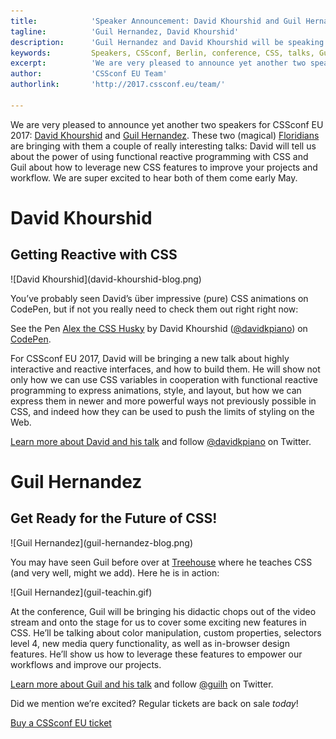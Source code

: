 ```yaml
---
title:            'Speaker Announcement: David Khourshid and Guil Hernandez'
tagline:          'Guil Hernandez, David Khourshid'
description:      'Guil Hernandez and David Khourshid will be speaking at CSSconf EU 2017'
keywords:         Speakers, CSSconf, Berlin, conference, CSS, talks, Guil, Hernandez, David, Khourshid
excerpt:          'We are very pleased to announce yet another two speakers for CSSconf EU 2017: David Khourshid and Guil Hernandez.'
author:           'CSSconf EU Team'
authorlink:       'http://2017.cssconf.eu/team/'

---
```


We are very pleased to announce yet another two speakers for CSSconf EU 2017: [David Khourshid](https://twitter.com/DavidKPiano) and [Guil Hernandez](https://twitter.com/guilh?lang=en). These two (magical) [Floridians](https://en.wikipedia.org/wiki/Floridian) are bringing with them a couple of really interesting talks: David will tell us about the power of using functional reactive programming with CSS and Guil about how to leverage new CSS features to improve your projects and workflow. We are super excited to hear both of them come early May.

# David Khourshid
## Getting Reactive with CSS

<div class="blog-img">
  ![David Khourshid](david-khourshid-blog.png)
</div>

You’ve probably seen David’s über impressive (pure) CSS animations on CodePen, but if not you really need to check them out right right now:

<p data-height="362" data-theme-id="light" data-slug-hash="wMqXea" data-default-tab="result" data-user="davidkpiano" data-embed-version="2" data-pen-title="Alex the CSS Husky" class="codepen">See the Pen <a href="https://codepen.io/davidkpiano/pen/wMqXea/">Alex the CSS Husky</a> by David Khourshid (<a href="http://codepen.io/davidkpiano">@davidkpiano</a>) on <a href="http://codepen.io">CodePen</a>.</p>
<script async src="https://production-assets.codepen.io/assets/embed/ei.js"></script>

For CSSconf EU 2017, David will be bringing a new talk about highly interactive and reactive interfaces, and how to build them. He will show not only how we can use CSS variables in cooperation with functional reactive programming to express animations, style, and layout, but how we can express them in newer and more powerful ways not previously possible in CSS, and indeed how they can be used to push the limits of styling on the Web.

[Learn more about David and his talk](http://2017.cssconf.eu/speakers/david-khourshid.html) and follow [@davidkpiano](https://twitter.com/davidkpiano) on Twitter.

# Guil Hernandez
## Get Ready for the Future of CSS!

<div class="blog-img">
  ![Guil Hernandez](guil-hernandez-blog.png)
</div>

You may have seen Guil before over at [Treehouse](https://teamtreehouse.com/) where he teaches CSS (and very well, might we add). Here he is in action:

<div class="blog-img">
  ![Guil Hernandez](guil-teachin.gif)
</div>

At the conference, Guil will be bringing his didactic chops out of the video stream and onto the stage for us to cover some exciting new features in CSS. He’ll be talking about color manipulation, custom properties, selectors level 4, new media query functionality, as well as in-browser design features. He’ll show us how to leverage these features to empower our workflows and improve our projects.

[Learn more about Guil and his talk](http://2017.cssconf.eu/speakers/guil-hernandez.html) and follow [@guilh](https://twitter.com/guilh) on Twitter.

Did we mention we’re excited? Regular tickets are back on sale *today*!

<a href="https://tito.io/cssconfeu/cssconfeu-2017" class="btn--special">
  <span class="btn__span" data-hover="Buy CSSconf EU Ticket">Buy a CSSconf EU ticket</span>
</a>
